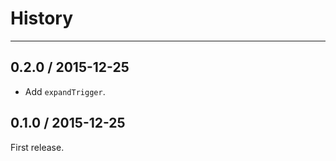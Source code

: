 # History

---

## 0.2.0 / 2015-12-25

- Add `expandTrigger`.

## 0.1.0 / 2015-12-25

First release.
